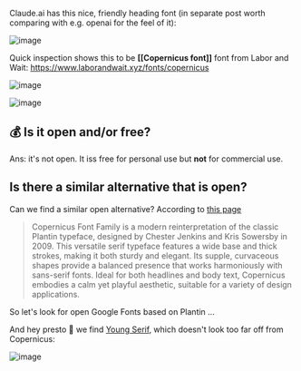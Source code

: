 Claude.ai has this nice, friendly heading font (in separate post worth comparing with e.g. openai for the feel of it):

![image](https://github.com/user-attachments/assets/c351bfbe-8d18-4fa9-9820-99daaa2380ee)

Quick inspection shows this to be **[[Copernicus font]]** font from Labor and Wait: https://www.laborandwait.xyz/fonts/copernicus

![image](https://github.com/user-attachments/assets/3e4bf319-fb35-4d4c-95ec-66db5c5e8e38)

![image](https://github.com/user-attachments/assets/5b887952-da94-4e14-8eb5-2bea709dd94f)

## 💰  Is it open and/or free?

Ans: it's not open. It iss free for personal use but **not** for commercial use.

## Is there a similar alternative that is open?

Can we find a similar open alternative? According to [this page](https://www.deefont.com/copernicus-font-family/)

> Copernicus Font Family is a modern reinterpretation of the classic Plantin typeface, designed by Chester Jenkins and Kris Sowersby in 2009. This versatile serif typeface features a wide base and thick strokes, making it both sturdy and elegant. Its supple, curvaceous shapes provide a balanced presence that works harmoniously with sans-serif fonts. Ideal for both headlines and body text, Copernicus embodies a calm yet playful aesthetic, suitable for a variety of design applications.

So let's look for open Google Fonts based on Plantin ...

And hey presto 🚀 we find [Young Serif](https://fonts.google.com/specimen/Young+Serif), which doesn't look too far off from Copernicus:

![image](https://github.com/user-attachments/assets/ac00ec1b-60af-4ea6-a8b9-109b93d14af6)
